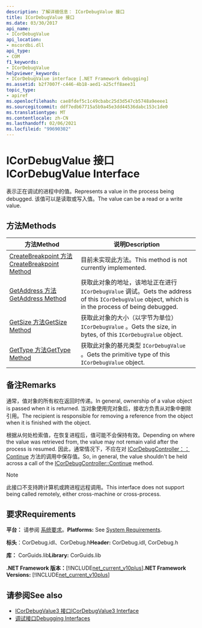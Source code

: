 ```yaml
---
description: 了解详细信息： ICorDebugValue 接口
title: ICorDebugValue 接口
ms.date: 03/30/2017
api_name:
- ICorDebugValue
api_location:
- mscordbi.dll
api_type:
- COM
f1_keywords:
- ICorDebugValue
helpviewer_keywords:
- ICorDebugValue interface [.NET Framework debugging]
ms.assetid: b2f7007f-c446-4b18-aed1-a25cff8aee31
topic_type:
- apiref
ms.openlocfilehash: cae8fdef5c1c49cbabc25d3d547cb5748a9eeee1
ms.sourcegitcommit: ddf7edb67715a5b9a45e3dd44536dabc153c1de0
ms.translationtype: MT
ms.contentlocale: zh-CN
ms.lasthandoff: 02/06/2021
ms.locfileid: "99690302"
---
```

# <a name="icordebugvalue-interface"></a><span data-ttu-id="e5f29-103">ICorDebugValue 接口</span><span class="sxs-lookup"><span data-stu-id="e5f29-103">ICorDebugValue Interface</span></span>

<span data-ttu-id="e5f29-104">表示正在调试的进程中的值。</span><span class="sxs-lookup"><span data-stu-id="e5f29-104">Represents a value in the process being debugged.</span></span> <span data-ttu-id="e5f29-105">该值可以是读取或写入值。</span><span class="sxs-lookup"><span data-stu-id="e5f29-105">The value can be a read or a write value.</span></span>  
  
## <a name="methods"></a><span data-ttu-id="e5f29-106">方法</span><span class="sxs-lookup"><span data-stu-id="e5f29-106">Methods</span></span>  
  
|<span data-ttu-id="e5f29-107">方法</span><span class="sxs-lookup"><span data-stu-id="e5f29-107">Method</span></span>|<span data-ttu-id="e5f29-108">说明</span><span class="sxs-lookup"><span data-stu-id="e5f29-108">Description</span></span>|  
|------------|-----------------|  
|[<span data-ttu-id="e5f29-109">CreateBreakpoint 方法</span><span class="sxs-lookup"><span data-stu-id="e5f29-109">CreateBreakpoint Method</span></span>](icordebugvalue-createbreakpoint-method.md)|<span data-ttu-id="e5f29-110">目前未实现此方法。</span><span class="sxs-lookup"><span data-stu-id="e5f29-110">This method is not currently implemented.</span></span>|  
|[<span data-ttu-id="e5f29-111">GetAddress 方法</span><span class="sxs-lookup"><span data-stu-id="e5f29-111">GetAddress Method</span></span>](icordebugvalue-getaddress-method.md)|<span data-ttu-id="e5f29-112">获取此对象的地址，该地址正在进行 `ICorDebugValue` 调试。</span><span class="sxs-lookup"><span data-stu-id="e5f29-112">Gets the address of this `ICorDebugValue` object, which is in the process of being debugged.</span></span>|  
|[<span data-ttu-id="e5f29-113">GetSize 方法</span><span class="sxs-lookup"><span data-stu-id="e5f29-113">GetSize Method</span></span>](icordebugvalue-getsize-method.md)|<span data-ttu-id="e5f29-114">获取此对象的大小（以字节为单位） `ICorDebugValue` 。</span><span class="sxs-lookup"><span data-stu-id="e5f29-114">Gets the size, in bytes, of this `ICorDebugValue` object.</span></span>|  
|[<span data-ttu-id="e5f29-115">GetType 方法</span><span class="sxs-lookup"><span data-stu-id="e5f29-115">GetType Method</span></span>](icordebugvalue-gettype-method.md)|<span data-ttu-id="e5f29-116">获取此对象的基元类型 `ICorDebugValue` 。</span><span class="sxs-lookup"><span data-stu-id="e5f29-116">Gets the primitive type of this `ICorDebugValue` object.</span></span>|  
  
## <a name="remarks"></a><span data-ttu-id="e5f29-117">备注</span><span class="sxs-lookup"><span data-stu-id="e5f29-117">Remarks</span></span>  

 <span data-ttu-id="e5f29-118">通常，值对象的所有权在返回时传递。</span><span class="sxs-lookup"><span data-stu-id="e5f29-118">In general, ownership of a value object is passed when it is returned.</span></span> <span data-ttu-id="e5f29-119">当对象使用完对象后，接收方负责从对象中删除引用。</span><span class="sxs-lookup"><span data-stu-id="e5f29-119">The recipient is responsible for removing a reference from the object when it is finished with the object.</span></span>  
  
 <span data-ttu-id="e5f29-120">根据从何处检索值，在恢复进程后，值可能不会保持有效。</span><span class="sxs-lookup"><span data-stu-id="e5f29-120">Depending on where the value was retrieved from, the value may not remain valid after the process is resumed.</span></span> <span data-ttu-id="e5f29-121">因此，通常情况下，不应在对 [ICorDebugController：： Continue](icordebugcontroller-continue-method.md) 方法的调用中保存值。</span><span class="sxs-lookup"><span data-stu-id="e5f29-121">So, in general, the value shouldn't be held across a call of the [ICorDebugController::Continue](icordebugcontroller-continue-method.md) method.</span></span>  
  
> [!NOTE]
> <span data-ttu-id="e5f29-122">此接口不支持跨计算机或跨进程远程调用。</span><span class="sxs-lookup"><span data-stu-id="e5f29-122">This interface does not support being called remotely, either cross-machine or cross-process.</span></span>  
  
## <a name="requirements"></a><span data-ttu-id="e5f29-123">要求</span><span class="sxs-lookup"><span data-stu-id="e5f29-123">Requirements</span></span>  

 <span data-ttu-id="e5f29-124">**平台：** 请参阅 [系统要求](../../get-started/system-requirements.md)。</span><span class="sxs-lookup"><span data-stu-id="e5f29-124">**Platforms:** See [System Requirements](../../get-started/system-requirements.md).</span></span>  
  
 <span data-ttu-id="e5f29-125">**标头**：CorDebug.idl、CorDebug.h</span><span class="sxs-lookup"><span data-stu-id="e5f29-125">**Header:** CorDebug.idl, CorDebug.h</span></span>  
  
 <span data-ttu-id="e5f29-126">**库：** CorGuids.lib</span><span class="sxs-lookup"><span data-stu-id="e5f29-126">**Library:** CorGuids.lib</span></span>  
  
 <span data-ttu-id="e5f29-127">**.NET Framework 版本：**[!INCLUDE[net_current_v10plus](../../../../includes/net-current-v10plus-md.md)]</span><span class="sxs-lookup"><span data-stu-id="e5f29-127">**.NET Framework Versions:** [!INCLUDE[net_current_v10plus](../../../../includes/net-current-v10plus-md.md)]</span></span>  
  
## <a name="see-also"></a><span data-ttu-id="e5f29-128">请参阅</span><span class="sxs-lookup"><span data-stu-id="e5f29-128">See also</span></span>

- [<span data-ttu-id="e5f29-129">ICorDebugValue3 接口</span><span class="sxs-lookup"><span data-stu-id="e5f29-129">ICorDebugValue3 Interface</span></span>](icordebugvalue3-interface.md)
- [<span data-ttu-id="e5f29-130">调试接口</span><span class="sxs-lookup"><span data-stu-id="e5f29-130">Debugging Interfaces</span></span>](debugging-interfaces.md)

